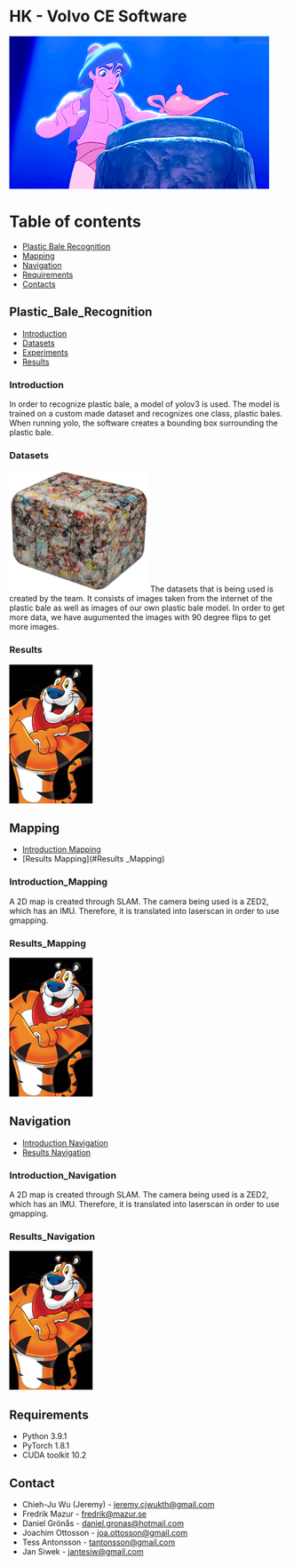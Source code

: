 # HK - Volvo CE Software
![gif](https://github.com/JeremyKTH/Plastic-Bale-Image-Recognition/blob/main/Aladdin.gif)

# Table of contents

<!--ts-->
   * [Plastic Bale Recognition](#Plastic_Bale_Recognition)
   * [Mapping](#Mapping)
   * [Navigation](#Navigation)
   * [Requirements](#Requirements)
   * [Contacts](#Contacts)
   

<!--te-->


## Plastic_Bale_Recognition

<!--ts-->
   * [Introduction](#Introduction)
   * [Datasets](#Datasets)
   * [Experiments](#Experiments)
   * [Results](#Results)
<!--te-->


### Introduction
In order to recognize plastic bale, a model of yolov3 is used. The model is trained on a custom made dataset and recognizes one class, plastic bales. When running yolo, the software creates a bounding box surrounding the plastic bale.

### Datasets
<img src = "https://github.com/JeremyKTH/Plastic-Bale-Image-Recognition/blob/main/Images/plasticbale.png" width="250" height="220"> 
The datasets that is being used is created by the team. It consists of images taken from the internet of the plastic bale as well as images of our own plastic bale model. In order to get more data, we have augumented the images with 90 degree flips to get more images. 



### Results
<img src = "https://github.com/JeremyKTH/Plastic-Bale-Image-Recognition/blob/main/tony.jpg" width="150" height="250"> 



<!-- Mapping -->

## Mapping

<!--ts-->
   * [Introduction Mapping](#Introduction_Mapping)
   * [Results Mapping](#Results _Mapping)
<!--te-->


### Introduction_Mapping

A 2D map is created through SLAM. The camera being used is a ZED2, which has an IMU. Therefore, it is translated into laserscan in order to use gmapping. 


### Results_Mapping
<img src = "https://github.com/JeremyKTH/Plastic-Bale-Image-Recognition/blob/main/tony.jpg" width="150" height="250"> 



<!-- Navigation -->

## Navigation

<!--ts-->
   * [Introduction Navigation](#Introduction_Navigation)
   * [Results Navigation](#Results_Navigation)
<!--te-->



### Introduction_Navigation

A 2D map is created through SLAM. The camera being used is a ZED2, which has an IMU. Therefore, it is translated into laserscan in order to use gmapping. 


### Results_Navigation
<img src = "https://github.com/JeremyKTH/Plastic-Bale-Image-Recognition/blob/main/tony.jpg" width="150" height="250"> 


## Requirements
- Python  3.9.1
- PyTorch 1.8.1
- CUDA toolkit 10.2


<!-- CONTACT -->
## Contact
- Chieh-Ju Wu (Jeremy) - jeremy.cjwukth@gmail.com
- Fredrik Mazur - fredrik@mazur.se
- Daniel Grönås - daniel.gronas@hotmail.com
- Joachim Ottosson - joa.ottosson@gmail.com
- Tess Antonsson - tantonsson@gmail.com
- Jan Siwek - jantesiw@gmail.com 



